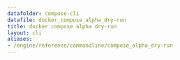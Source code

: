 ```yaml
---
datafolder: compose-cli
datafile: docker_compose_alpha_dry-run
title: docker compose alpha dry-run
layout: cli
aliases:
- /engine/reference/commandline/compose_alpha_dry-run
---
```


<!--
抱歉，此页面的内容是根据 Docker 源代码自动生成的。如果您想建议更改此处显示的文本，您需要通过搜索此仓库来找到该字符串：
https://github.com/docker/compose
-->
